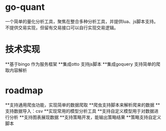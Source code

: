 # go-quant
一个简单的量化分析工具，聚焦在整合多种分析工具，并提供lua、js脚本支持。不提供交易实现，但留有交易接口可以自行实现交易逻辑。

# 技术实现
 **基于bingo 作为服务框架
 **集成otto 支持js脚本
 **集成goquery 支持简单的爬取内容解析

# roadmap
 **支持通用爬虫功能，实现简单的数据爬取
 **爬虫支持脚本来解析爬来的数据
 **支持数据导入：csv
 **实现常用的模型分析工具
 **支持自定义模型用于对数据进行分析
 **支持图表展现数据
 **支持策略开发，能输出策略结果
 **策略支持自定义脚本
